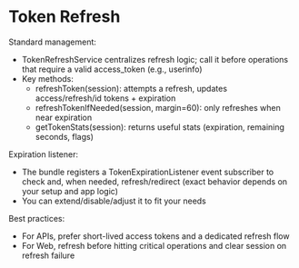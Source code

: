 # Token Refresh

Standard management:
- TokenRefreshService centralizes refresh logic; call it before operations that require a valid access_token (e.g., userinfo)
- Key methods:
  - refreshToken(session): attempts a refresh, updates access/refresh/id tokens + expiration
  - refreshTokenIfNeeded(session, margin=60): only refreshes when near expiration
  - getTokenStats(session): returns useful stats (expiration, remaining seconds, flags)

Expiration listener:
- The bundle registers a TokenExpirationListener event subscriber to check and, when needed, refresh/redirect (exact behavior depends on your setup and app logic)
- You can extend/disable/adjust it to fit your needs

Best practices:
- For APIs, prefer short-lived access tokens and a dedicated refresh flow
- For Web, refresh before hitting critical operations and clear session on refresh failure